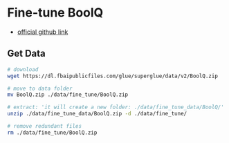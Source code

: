 # Fine-tune BoolQ 
- [official github link](https://github.com/google-research-datasets/boolean-questions)

## Get Data
```sh
# download
wget https://dl.fbaipublicfiles.com/glue/superglue/data/v2/BoolQ.zip

# move to data folder
mv BoolQ.zip ./data/fine_tune/BoolQ.zip

# extract: 'it will create a new folder: ./data/fine_tune_data/BoolQ/'
unzip ./data/fine_tune_data/BoolQ.zip -d ./data/fine_tune/ 

# remove redundant files
rm ./data/fine_tune/BoolQ.zip
```


